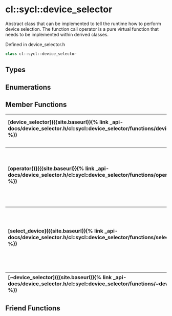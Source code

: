 ---
---
# cl::sycl::device_selector

Abstract class that can be implemented to tell the runtime how to perform device selection. The function call operator is a pure virtual function that needs to be implemented within derived classes. 

Defined in device_selector.h

```cpp
class cl::sycl::device_selector
```

## Types

## Enumerations

## Member Functions

| [device_selector]({{site.baseurl}}{% link _api-docs/device_selector.h/cl::sycl::device_selector/functions/device_selector/index.md %}) | This member has (2) overloads |
| :--- | :--- |

| [operator()]({{site.baseurl}}{% link _api-docs/device_selector.h/cl::sycl::device_selector/functions/operator()/index.md %}) | Performs the scoring of a single device, called once for every device discovered.  |
| :--- | :--- |

| [select_device]({{site.baseurl}}{% link _api-docs/device_selector.h/cl::sycl::device_selector/functions/select_device/index.md %}) | Performs a platform and device selection and returns a pointer to the resulting  object. cl::sycl::device |
| :--- | :--- |

| [~device_selector]({{site.baseurl}}{% link _api-docs/device_selector.h/cl::sycl::device_selector/functions/~device_selector/index.md %}) | Empty destructor.  |
| :--- | :--- |


## Friend Functions

